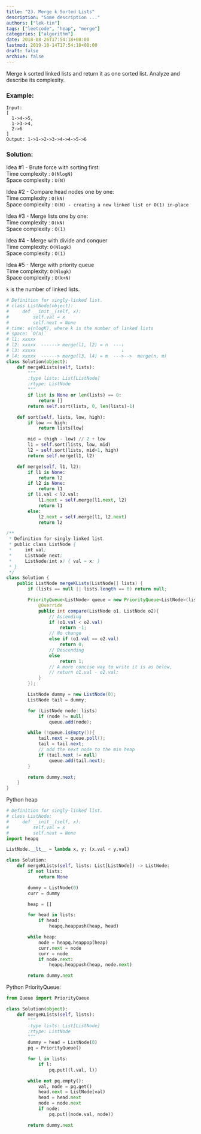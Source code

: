 ```yaml
---
title: "23. Merge k Sorted Lists"
description: "Some description ..."
authors: ["lek-tin"]
tags: ["leetcode", "heap", "merge"]
categories: ["algorithm"]
date: 2018-08-26T17:54:18+08:00
lastmod: 2019-10-14T17:54:18+08:00
draft: false
archive: false
---
```

Merge k sorted linked lists and return it as one sorted list. Analyze and describe its complexity.

### Example:
```
Input:
[
  1->4->5,
  1->3->4,
  2->6
]
Output: 1->1->2->3->4->4->5->6
```

### Solution:
Idea #1 - Brute force with sorting first:  
Time complexity : `O(NlogN)`  
Space complexity : `O(N)`  

Idea #2 - Compare head nodes one by one:  
Time complexity : `O(kN)`  
Space complexity : `O(N) - creating a new linked list or O(1) in-place`  

Idea #3 - Merge lists one by one:  
Time complexity : `O(kN)`  
Space complexity : `O(1)`  

Idea #4 - Merge with divide and conquer  
Time complexity: `O(Nlogk)`  
Space complexity : `O(1)`  

Idea #5 - Merge with priority queue  
Time complexity: `O(Nlogk)`  
Space complexity : `O(k+N)`  

`k` is the number of linked lists.
```python
# Definition for singly-linked list.
# class ListNode(object):
#     def __init__(self, x):
#         self.val = x
#         self.next = None
# time: o(nlogK), where k is the number of linked lists
# space: `O(n)`
# l1: xxxxx
# l2: xxxxx  ------> merge(l1, l2) = n  ---↓
# l3: xxxxx                                ↓
# l4: xxxxx  ------> merge(l3, l4) = m  --->-->  merge(n, m)
class Solution(object):
    def mergeKLists(self, lists):
        """
        :type lists: List[ListNode]
        :rtype: ListNode
        """
        if list is None or len(lists) == 0:
            return []
        return self.sort(lists, 0, len(lists)-1)

    def sort(self, lists, low, high):
        if low >= high:
            return lists[low]

        mid = (high - low) // 2 + low
        l1 = self.sort(lists, low, mid)
        l2 = self.sort(lists, mid+1, high)
        return self.merge(l1, l2)

    def merge(self, l1, l2):
        if l1 is None:
            return l2
        if l2 is None:
            return l1
        if l1.val < l2.val:
            l1.next = self.merge(l1.next, l2)
            return l1
        else:
            l2.next = self.merge(l1, l2.next)
            return l2
```
```java
/**
 * Definition for singly-linked list.
 * public class ListNode {
 *     int val;
 *     ListNode next;
 *     ListNode(int x) { val = x; }
 * }
 */
class Solution {
    public ListNode mergeKLists(ListNode[] lists) {
        if (lists == null || lists.length == 0) return null;

        PriorityQueue<ListNode> queue = new PriorityQueue<ListNode>(lists.length, new Comparator<ListNode>(){
            @Override
            public int compare(ListNode o1, ListNode o2){
                // Ascending
                if (o1.val < o2.val)
                    return -1;
                // No change
                else if (o1.val == o2.val)
                    return 0;
                // Descending
                else
                    return 1;
                // A more concise way to write it is as below,
                // return o1.val - o2.val;
            }
        });

        ListNode dummy = new ListNode(0);
        ListNode tail = dummy;

        for (ListNode node: lists)
            if (node != null)
                queue.add(node);

        while (!queue.isEmpty()){
            tail.next = queue.poll();
            tail = tail.next;
            // add the next node to the min heap
            if (tail.next != null)
                queue.add(tail.next);
        }

        return dummy.next;
    }
}
```
Python heap
```python
# Definition for singly-linked list.
# class ListNode:
#     def __init__(self, x):
#         self.val = x
#         self.next = None
import heapq

ListNode.__lt__ = lambda x, y: (x.val < y.val)

class Solution:
    def mergeKLists(self, lists: List[ListNode]) -> ListNode:
        if not lists:
            return None

        dummy = ListNode(0)
        curr = dummy

        heap = []

        for head in lists:
            if head:
                heapq.heappush(heap, head)

        while heap:
            node = heapq.heappop(heap)
            curr.next = node
            curr = node
            if node.next:
                heapq.heappush(heap, node.next)

        return dummy.next
```
Python PriorityQueue:
```python
from Queue import PriorityQueue

class Solution(object):
    def mergeKLists(self, lists):
        """
        :type lists: List[ListNode]
        :rtype: ListNode
        """
        dummy = head = ListNode(0)
        pq = PriorityQueue()

        for l in lists:
            if l:
                pq.put((l.val, l))

        while not pq.empty():
            val, node = pq.get()
            head.next = ListNode(val)
            head = head.next
            node = node.next
            if node:
                pq.put((node.val, node))

        return dummy.next
```